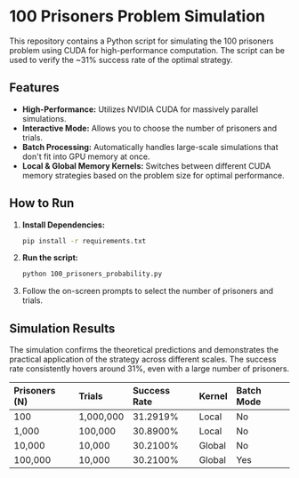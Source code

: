 # 100 Prisoners Problem Simulation

This repository contains a Python script for simulating the 100 prisoners problem using CUDA for high-performance computation. The script can be used to verify the ~31% success rate of the optimal strategy.

## Features

- **High-Performance:** Utilizes NVIDIA CUDA for massively parallel simulations.
- **Interactive Mode:** Allows you to choose the number of prisoners and trials.
- **Batch Processing:** Automatically handles large-scale simulations that don't fit into GPU memory at once.
- **Local & Global Memory Kernels:** Switches between different CUDA memory strategies based on the problem size for optimal performance.

## How to Run

1.  **Install Dependencies:**
    ```bash
    pip install -r requirements.txt
    ```
2.  **Run the script:**
    ```bash
    python 100_prisoners_probability.py
    ```
3.  Follow the on-screen prompts to select the number of prisoners and trials.

## Simulation Results

The simulation confirms the theoretical predictions and demonstrates the practical application of the strategy across different scales. The success rate consistently hovers around 31%, even with a large number of prisoners.

| Prisoners (N) | Trials    | Success Rate | Kernel | Batch Mode |
| :------------ | :-------- | :----------- | :----- | :--------- |
| 100           | 1,000,000 | 31.2919%     | Local  | No         |
| 1,000         | 100,000   | 30.8900%     | Local  | No         |
| 10,000        | 10,000    | 30.2100%     | Global | No         |
| 100,000       | 10,000    | 30.2100%     | Global | Yes        |

